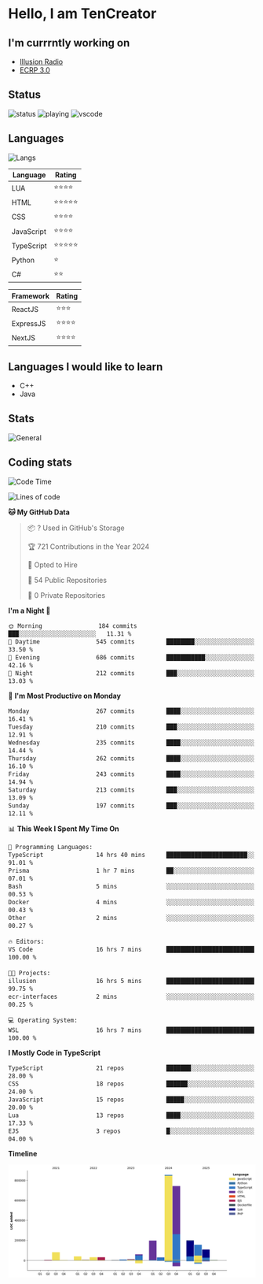 # Hello, I am TenCreator

## I'm currrntly working on
- [Illusion Radio](https://illusionradio.co.uk/)
- [ECRP 3.0](http://github.com/Emerald-Coast-Roleplay/)

## Status
![status](https://api.statusbadges.me/badge/status/518334475038359555?simple=true&style=for-the-badge)
![playing](https://api.statusbadges.me/badge/playing/518334475038359555?style=for-the-badge)
![vscode](https://api.statusbadges.me/badge/vscode/518334475038359555?style=for-the-badge)

## Languages
![Langs](https://github-readme-stats.vercel.app/api/top-langs/?username=tencreator&layout=compact&theme=radical)


|Language|Rating|
|--------|------|
|LUA|⭐️⭐️⭐️⭐️|
|HTML|⭐️⭐️⭐️⭐️⭐️|
|CSS|⭐️⭐️⭐️⭐️|
|JavaScript|⭐️⭐️⭐️⭐️|
|TypeScript|⭐️⭐️⭐️⭐️⭐️|
|Python|⭐️|
|C#|⭐️⭐️ |

|Framework|Rating|
|--------|------|
|ReactJS|⭐️⭐️⭐|
|ExpressJS|⭐️⭐️⭐️⭐️|
|NextJS|⭐️⭐️⭐⭐️|

## Languages I would like to learn
- C++
- Java

## Stats
![General](https://github-readme-stats.vercel.app/api?username=tencreator&show_icons=true&theme=radical)

## Coding stats

<!--START_SECTION:waka-->
![Code Time](http://img.shields.io/badge/Code%20Time-330%20hrs%2055%20mins-blue)

![Lines of code](https://img.shields.io/badge/From%20Hello%20World%20I%27ve%20Written-1.8%20million%20lines%20of%20code-blue)

**🐱 My GitHub Data** 

> 📦 ? Used in GitHub's Storage 
 > 
> 🏆 721 Contributions in the Year 2024
 > 
> 💼 Opted to Hire
 > 
> 📜 54 Public Repositories 
 > 
> 🔑 0 Private Repositories 
 > 
**I'm a Night 🦉** 

```text
🌞 Morning                184 commits         ███░░░░░░░░░░░░░░░░░░░░░░   11.31 % 
🌆 Daytime                545 commits         ████████░░░░░░░░░░░░░░░░░   33.50 % 
🌃 Evening                686 commits         ███████████░░░░░░░░░░░░░░   42.16 % 
🌙 Night                  212 commits         ███░░░░░░░░░░░░░░░░░░░░░░   13.03 % 
```
📅 **I'm Most Productive on Monday** 

```text
Monday                   267 commits         ████░░░░░░░░░░░░░░░░░░░░░   16.41 % 
Tuesday                  210 commits         ███░░░░░░░░░░░░░░░░░░░░░░   12.91 % 
Wednesday                235 commits         ████░░░░░░░░░░░░░░░░░░░░░   14.44 % 
Thursday                 262 commits         ████░░░░░░░░░░░░░░░░░░░░░   16.10 % 
Friday                   243 commits         ████░░░░░░░░░░░░░░░░░░░░░   14.94 % 
Saturday                 213 commits         ███░░░░░░░░░░░░░░░░░░░░░░   13.09 % 
Sunday                   197 commits         ███░░░░░░░░░░░░░░░░░░░░░░   12.11 % 
```


📊 **This Week I Spent My Time On** 

```text
💬 Programming Languages: 
TypeScript               14 hrs 40 mins      ███████████████████████░░   91.01 % 
Prisma                   1 hr 7 mins         ██░░░░░░░░░░░░░░░░░░░░░░░   07.01 % 
Bash                     5 mins              ░░░░░░░░░░░░░░░░░░░░░░░░░   00.53 % 
Docker                   4 mins              ░░░░░░░░░░░░░░░░░░░░░░░░░   00.43 % 
Other                    2 mins              ░░░░░░░░░░░░░░░░░░░░░░░░░   00.27 % 

🔥 Editors: 
VS Code                  16 hrs 7 mins       █████████████████████████   100.00 % 

🐱‍💻 Projects: 
illusion                 16 hrs 5 mins       █████████████████████████   99.75 % 
ecr-interfaces           2 mins              ░░░░░░░░░░░░░░░░░░░░░░░░░   00.25 % 

💻 Operating System: 
WSL                      16 hrs 7 mins       █████████████████████████   100.00 % 
```

**I Mostly Code in TypeScript** 

```text
TypeScript               21 repos            ███████░░░░░░░░░░░░░░░░░░   28.00 % 
CSS                      18 repos            ██████░░░░░░░░░░░░░░░░░░░   24.00 % 
JavaScript               15 repos            █████░░░░░░░░░░░░░░░░░░░░   20.00 % 
Lua                      13 repos            ████░░░░░░░░░░░░░░░░░░░░░   17.33 % 
EJS                      3 repos             █░░░░░░░░░░░░░░░░░░░░░░░░   04.00 % 
```



**Timeline**

![Lines of Code chart](https://raw.githubusercontent.com/tencreator/tencreator/main/assets/bar_graph.png)


<!--END_SECTION:waka-->
